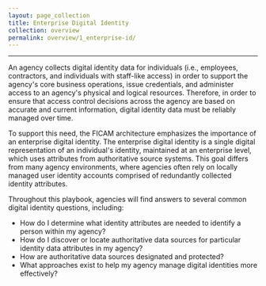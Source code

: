 ```yaml
---
layout: page_collection
title: Enterprise Digital Identity
collection: overview
permalink: overview/1_enterprise-id/
---
```

<script>
$(function() {
  $( "#accordion" ).accordion({
    heightStyle: "content",
    collapsible: "true",
    active: "false"
  });
});
</script>
---------------------------------------

An agency collects digital identity data for individuals (i.e., employees, contractors, and individuals with staff-like access) in order to support the agency's core business operations, issue credentials, and administer access to an agency's physical and logical resources. Therefore, in order to ensure that access control decisions across the agency are based on accurate and current information, digital identity data must be reliably managed over time.

To support this need, the FICAM architecture emphasizes the importance of an enterprise digital identity. The enterprise digital identity is a single digital representation of an individual's identity, maintained at an enterprise level, which uses attributes from authoritative source systems. This goal differs from many agency environments, where agencies often rely on locally managed user identity accounts comprised of redundantly collected identity attributes. 

Throughout this playbook, agencies will find answers to several common digital identity questions, including:

* How do I determine what identity attributes are needed to identify a person within my agency?
* How do I discover or locate authoritative data sources for particular identity data attributes in my agency?
* How are authoritative data sources designated and protected?
* What approaches exist to help my agency manage digital identities more effectively?
